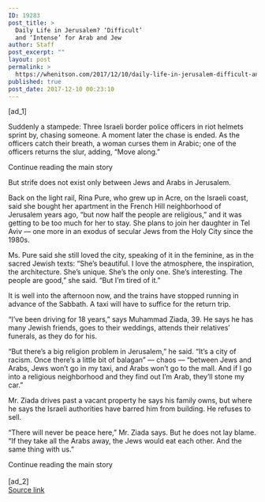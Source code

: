 ```yaml
---
ID: 19283
post_title: >
  Daily Life in Jerusalem? ‘Difficult’
  and ‘Intense’ for Arab and Jew
author: Staff
post_excerpt: ""
layout: post
permalink: >
  https://whenitson.com/2017/12/10/daily-life-in-jerusalem-difficult-and-intense-for-arab-and-jew/
published: true
post_date: 2017-12-10 00:23:10
---
```

 [ad_1]
<br><div>
        <p class="story-body-text story-content" data-para-count="267" data-total-count="6793" id="story-continues-16">Suddenly a stampede: Three Israeli border police officers in riot helmets sprint by, chasing someone. A moment later the chase is ended. As the officers catch their breath, a woman curses them in Arabic; one of the officers returns the slur, adding, “Move along.”</p><div id="story-ad-4" class="story-ad ad ad-placeholder nocontent robots-nocontent ">
    
Continue reading the main story
</div>
<p class="story-body-text story-content" data-para-count="67" data-total-count="6860" id="story-continues-17">But strife does not exist only between Jews and Arabs in Jerusalem.</p><p class="story-body-text story-content" data-para-count="380" data-total-count="7240">Back on the light rail, Rina Pure, who grew up in Acre, on the Israeli coast, said she bought her apartment in the French Hill neighborhood of Jerusalem years ago, “but now half the people are religious,” and it was getting to be too much for her to stay. She plans to join her daughter in Tel Aviv — one more in an exodus of secular Jews from the Holy City since the 1980s.</p><p class="story-body-text story-content" data-para-count="304" data-total-count="7544">Ms. Pure said she still loved the city, speaking of it in the feminine, as in the sacred Jewish texts: “She’s beautiful. I love the atmosphere, the inspiration, the architecture. She’s unique. She’s the only one. She’s interesting. The people are good,” she said. “But I’m tired of it.”</p><p class="story-body-text story-content" data-para-count="146" data-total-count="7690">It is well into the afternoon now, and the trains have stopped running in advance of the Sabbath. A taxi will have to suffice for the return trip.</p><p class="story-body-text story-content" data-para-count="181" data-total-count="7871">“I’ve been driving for 18 years,” says Muhammad Ziada, 39. He says he has many Jewish friends, goes to their weddings, attends their relatives’ funerals, as they do for his.</p><p class="story-body-text story-content" data-para-count="337" data-total-count="8208">“But there’s a big religion problem in Jerusalem,” he said. “It’s a city of racism. Once there’s a little bit of balagan” — chaos — “between Jews and Arabs, Jews won’t go in my taxi, and Arabs won’t go to the mall. And if I go into a religious neighborhood and they find out I’m Arab, they’ll stone my car.”</p>
<p class="story-body-text story-content" data-para-count="157" data-total-count="8365">Mr. Ziada drives past a vacant property he says his family owns, but where he says the Israeli authorities have barred him from building. He refuses to sell.</p><p class="story-body-text story-content" data-para-count="178" data-total-count="8543">“There will never be peace here,” Mr. Ziada says. But he does not lay blame. “If they take all the Arabs away, the Jews would eat each other. And the same thing with us.”</p>Continue reading the main story
    </div>
<br>[ad_2]
<br><a href="https://www.nytimes.com/2017/12/09/world/middleeast/israel-jerusalem-light-rail.html?partner=rss&#038;emc=rss">Source link </a>
